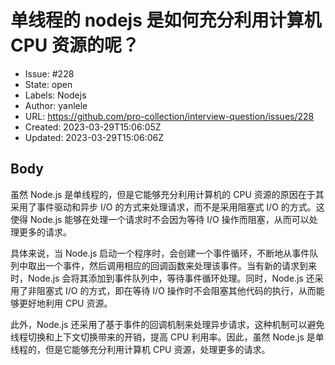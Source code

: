 # 单线程的 nodejs 是如何充分利用计算机 CPU 资源的呢？

- Issue: #228
- State: open
- Labels: Nodejs
- Author: yanlele
- URL: https://github.com/pro-collection/interview-question/issues/228
- Created: 2023-03-29T15:06:05Z
- Updated: 2023-03-29T15:06:06Z

## Body

虽然 Node.js 是单线程的，但是它能够充分利用计算机的 CPU 资源的原因在于其采用了事件驱动和异步 I/O 的方式来处理请求，而不是采用阻塞式 I/O 的方式。这使得 Node.js 能够在处理一个请求时不会因为等待 I/O 操作而阻塞，从而可以处理更多的请求。

具体来说，当 Node.js 启动一个程序时，会创建一个事件循环，不断地从事件队列中取出一个事件，然后调用相应的回调函数来处理该事件。当有新的请求到来时，Node.js 会将其添加到事件队列中，等待事件循环处理。同时，Node.js 还采用了非阻塞式 I/O 的方式，即在等待 I/O 操作时不会阻塞其他代码的执行，从而能够更好地利用 CPU 资源。

此外，Node.js 还采用了基于事件的回调机制来处理异步请求，这种机制可以避免线程切换和上下文切换带来的开销，提高 CPU 利用率。因此，虽然 Node.js 是单线程的，但是它能够充分利用计算机 CPU 资源，处理更多的请求。
